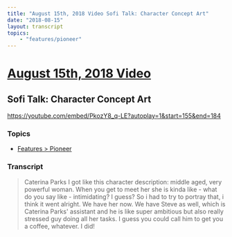 ```yaml
---
title: "August 15th, 2018 Video Sofi Talk: Character Concept Art"
date: "2018-08-15"
layout: transcript
topics:
    - "features/pioneer"
---
```

# [August 15th, 2018 Video](../2018-08-15.md)
## Sofi Talk: Character Concept Art
https://youtube.com/embed/PkozY8_q-LE?autoplay=1&start=155&end=184

### Topics
* [Features > Pioneer](../topics/features/pioneer.md)

### Transcript

> Caterina Parks I got like this character description: middle aged, very powerful woman. When you get to meet her she is kinda like - what do you say like - intimidating? I guess? So i had to try to portray that, i think it went alright. We have her now. We have Steve as well, which is Caterina Parks' assistant and he is like super ambitious but also really stressed guy doing all her tasks. I guess you could call him to get you a coffee, whatever. I did!
